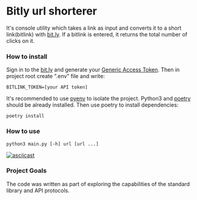 # Bitly url shorterer

It's console utility which takes a link as input and converts it to a short link(bitlink) with [bit.ly](https://bitly.com). 
If a bitlink is entered, it returns the total number of clicks on it.

### How to install

Sign in to the [bit.ly](https://bitly.com) and generate your [Generic Access Token](https://app.bitly.com/Bl32e0RkxyE/onboard/).
Then in project root create ".env" file and write:
```
BITLINK_TOKEN=[your API token]
```

It's recommended to use [pyenv](https://github.com/pyenv/pyenv) to isolate the project.
Python3 and [poetry](https://python-poetry.org/) should be already installed. Then use poetry to install dependencies:

```Python3
poetry install
``` 

### How to use

```
python3 main.py [-h] url [url ...]
```

[![asciicast](https://asciinema.org/a/ALt64cC8beZEw8NE2BpoMoU73.svg)](https://asciinema.org/a/ALt64cC8beZEw8NE2BpoMoU73)

### Project Goals

The code was written as part of exploring the capabilities of the standard library and API protocols.
